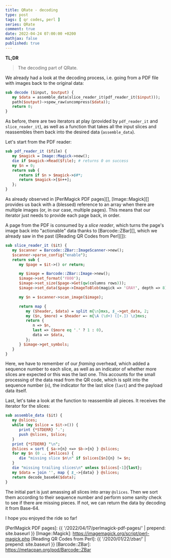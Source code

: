 ```yaml
---
title: QRate - decoding
type: post
tags: [ qr codes, perl ]
series: QRate
comment: true
date: 2022-04-24 07:00:00 +0200
mathjax: false
published: true
---
```


**TL;DR**

> The decoding part of QRate.

We already had a look at the decoding process, i.e. going from a PDF
file with images back to the original data:

```perl
sub decode ($input, $output) {
   my $data = assemble_data(slice_reader_it(pdf_reader_it($input)));
   path($output)->spew_raw(uncompress($data));
   return 0;
}
```

As before, there are two iterators at play (provided by `pdf_reader_it`
and `slice_reader_it`), as well as a function that takes all the input
slices and reassembles them back into the desired data
(`assemble_data`).

Let's start from the PDF reader:

```perl
sub pdf_reader_it ($file) {
   my $magick = Image::Magick->new();
   die if $magick->Read($file); # returns 0 on success
   my $n = 0;
   return sub {
      return if $n > $magick->$#*;
      return $magick->[$n++];
   };
}
```

As already observed in [PerlMagick PDF pages][], [Image::Magick][]
provides us back with a (blessed) reference to an array when there are
multiple images (or, in our case, multiple pages). This means that our
iterator just needs to provide each page back, in order.

A page from the PDF is consumed by a *slice reader*, which turns the
page's image back into "actionable" data thanks to [Barcode::ZBar][],
which we already saw in the past ([Reading QR Codes from Perl][]):

```perl
sub slice_reader_it ($it) {
   my $scanner = Barcode::ZBar::ImageScanner->new();
   $scanner->parse_config("enable");
   return sub {
      my $page = $it->() or return;

      my $image = Barcode::ZBar::Image->new();
      $image->set_format('Y800');
      $image->set_size($page->Get(qw(columns rows)));
      $image->set_data($page->ImageToBlob(magick => 'GRAY', depth => 8));

      my $n = $scanner->scan_image($image);

      return map {
         my ($header, $data) = split m{\n}mxs, $_->get_data, 2;
         my ($n, $more) = $header =~ m{\A (\d+) ([+.]) \z}mxs;
         return {
            n => $n,
            last => ($more eq '.' ? 1 : 0),
            data => $data,
         };
      } $image->get_symbols;
   }
}
```

Here, we have to remember of our *framing* overhead, which added a
sequence number to each slice, as well as an indicator of whether more
slices are expected or this was the last one. This accounts for the
small processing of the data read from the QR code, which is split into
the sequence number (`n`), the indicator for the last slice (`last`) and
the payload data itself.

Last, let's take a look at the function to reassemble all pieces. It
receives the iterator for the slices:

```perl
sub assemble_data ($it) {
   my @slices;
   while (my $slice = $it->()) {
      print {*STDERR} '.';
      push @slices, $slice;
   }
   print {*STDERR} "\n";
   @slices = sort { $a->{n} <=> $b->{n} } @slices;
   for my $n (0 .. $#slices) {
      die "missing slice $n\n" if $slices[$n]{n} != $n;
   }
   die "missing trailing slices\n" unless $slices[-1]{last};
   my $data = join '', map { $_->{data} } @slices;
   return decode_base64($data);
}
```

The initial part is just amassing all slices into array `@slices`. Then
we sort them according to their sequence number and perform some sanity
check to see if there are missing pieces. If not, we can return the data
by decoding it from Base-64.

I hope you enjoyed the ride so far!

[Perl]: https://www.perl.org/
[PerlMagick PDF pages]: {{ '/2022/04/17/perlmagick-pdf-pages/' | prepend: site.baseurl }}
[Image::Magick]: https://imagemagick.org/script/perl-magick.php
[Reading QR Codes from Perl]: {{ '/2020/01/22/zbar/' | prepend: site.baseurl }}
[Barcode::ZBar]: https://metacpan.org/pod/Barcode::ZBar
